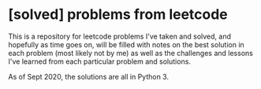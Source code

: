 # [solved] problems from leetcode

This is a repository for leetcode problems I've taken and solved, and hopefully as time goes on,
will be filled with notes on the best solution in each problem (most likely not by me) as well as
the challenges and lessons I've learned from each particular problem and solutions.

As of Sept 2020, the solutions are all in Python 3.